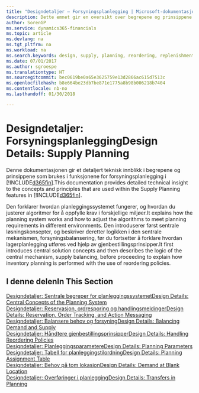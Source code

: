 ```yaml
---
title: "Designdetaljer – Forsyningsplanlegging | Microsoft-dokumentasjon"
description: Dette emnet gir en oversikt over begrepene og prinsippene som brukes i funksjonene for forsyningsplanlegging i Finance and Operations, Business edition.
author: SorenGP
ms.service: dynamics365-financials
ms.topic: article
ms.devlang: na
ms.tgt_pltfrm: na
ms.workload: na
ms.search.keywords: design, supply, planning, reordering, replenishment
ms.date: 07/01/2017
ms.author: sgroespe
ms.translationtype: HT
ms.sourcegitcommit: bec0619be0a65e3625759e13d2866ac615d7513c
ms.openlocfilehash: b8e664be23db7be871e1775a8b98b006218b7404
ms.contentlocale: nb-no
ms.lasthandoff: 01/30/2018

---
```

# <a name="design-details-supply-planning"></a><span data-ttu-id="ee275-103">Designdetaljer: Forsyningsplanlegging</span><span class="sxs-lookup"><span data-stu-id="ee275-103">Design Details: Supply Planning</span></span>
<span data-ttu-id="ee275-104">Denne dokumentasjonen gir et detaljert teknisk innblikk i begrepene og prinsippene som brukes i funksjonene for forsyningsplanlegging i [!INCLUDE[d365fin](includes/d365fin_md.md)].</span><span class="sxs-lookup"><span data-stu-id="ee275-104">This documentation provides detailed technical insight to the concepts and principles that are used within the Supply Planning features in [!INCLUDE[d365fin](includes/d365fin_md.md)].</span></span>  

<span data-ttu-id="ee275-105">Den forklarer hvordan planleggingssystemet fungerer, og hvordan du justerer algoritmer for å oppfylle krav i forskjellige miljøer.</span><span class="sxs-lookup"><span data-stu-id="ee275-105">It explains how the planning system works and how to adjust the algorithms to meet planning requirements in different environments.</span></span> <span data-ttu-id="ee275-106">Den introduserer først sentrale løsningskonsepter, og beskriver deretter logikken i den sentrale mekanismen, forsyningsbalansering, før du fortsetter å forklare hvordan lagerplanlegging utføres ved hjelp av gjenbestillingsprinsipper.</span><span class="sxs-lookup"><span data-stu-id="ee275-106">It first introduces central solution concepts and then describes the logic of the central mechanism, supply balancing, before proceeding to explain how inventory planning is performed with the use of reordering policies.</span></span>  

## <a name="in-this-section"></a><span data-ttu-id="ee275-107">I denne delen</span><span class="sxs-lookup"><span data-stu-id="ee275-107">In This Section</span></span>  
[<span data-ttu-id="ee275-108">Designdetaljer: Sentrale begreper for planleggingssystemet</span><span class="sxs-lookup"><span data-stu-id="ee275-108">Design Details: Central Concepts of the Planning System</span></span>](design-details-central-concepts-of-the-planning-system.md)  
[<span data-ttu-id="ee275-109">Designdetaljer: Reservasjon, ordresporing og handlingsmeldinger</span><span class="sxs-lookup"><span data-stu-id="ee275-109">Design Details: Reservation, Order Tracking, and Action Messaging</span></span>](design-details-reservation-order-tracking-and-action-messaging.md)  
[<span data-ttu-id="ee275-110">Designdetaljer: Balansere behov og forsyning</span><span class="sxs-lookup"><span data-stu-id="ee275-110">Design Details: Balancing Demand and Supply</span></span>](design-details-balancing-demand-and-supply.md)  
[<span data-ttu-id="ee275-111">Designdetaljer: Håndtere gjenbestillingsprinsipper</span><span class="sxs-lookup"><span data-stu-id="ee275-111">Design Details: Handling Reordering Policies</span></span>](design-details-handling-reordering-policies.md)  
[<span data-ttu-id="ee275-112">Designdetaljer: Planleggingsparametere</span><span class="sxs-lookup"><span data-stu-id="ee275-112">Design Details: Planning Parameters</span></span>](design-details-planning-parameters.md)  
[<span data-ttu-id="ee275-113">Designdetaljer: Tabell for planleggingstilordning</span><span class="sxs-lookup"><span data-stu-id="ee275-113">Design Details: Planning Assignment Table</span></span>](design-details-planning-assignment-table.md)  
[<span data-ttu-id="ee275-114">Designdetaljer: Behov på tom lokasjon</span><span class="sxs-lookup"><span data-stu-id="ee275-114">Design Details: Demand at Blank Location</span></span>](design-details-demand-at-blank-location.md)  
[<span data-ttu-id="ee275-115">Designdetaljer: Overføringer i planlegging</span><span class="sxs-lookup"><span data-stu-id="ee275-115">Design Details: Transfers in Planning</span></span>](design-details-transfers-in-planning.md)


